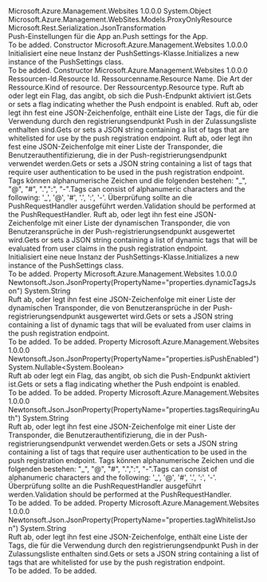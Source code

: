 <Type Name="PushSettings" FullName="Microsoft.Azure.Management.WebSites.Models.PushSettings">
  <TypeSignature Language="C#" Value="public class PushSettings : Microsoft.Azure.Management.WebSites.Models.ProxyOnlyResource" />
  <TypeSignature Language="ILAsm" Value=".class public auto ansi beforefieldinit PushSettings extends Microsoft.Azure.Management.WebSites.Models.ProxyOnlyResource" />
  <TypeSignature Language="DocId" Value="T:Microsoft.Azure.Management.WebSites.Models.PushSettings" />
  <TypeSignature Language="VB.NET" Value="Public Class PushSettings&#xA;Inherits ProxyOnlyResource" />
  <TypeSignature Language="F#" Value="type PushSettings = class&#xA;    inherit ProxyOnlyResource" />
  <AssemblyInfo>
    <AssemblyName>Microsoft.Azure.Management.Websites</AssemblyName>
    <AssemblyVersion>1.0.0.0</AssemblyVersion>
  </AssemblyInfo>
  <Base>
    <BaseTypeName>System.Object</BaseTypeName>
    <BaseTypeName FrameworkAlternate="azure-dotnet">Microsoft.Azure.Management.WebSites.Models.ProxyOnlyResource</BaseTypeName>
  </Base>
  <Interfaces />
  <Attributes>
    <Attribute>
      <AttributeName>Microsoft.Rest.Serialization.JsonTransformation</AttributeName>
    </Attribute>
  </Attributes>
  <Docs>
    <summary>
            <span data-ttu-id="1ef58-101">Push-Einstellungen für die App an.</span><span class="sxs-lookup"><span data-stu-id="1ef58-101">Push settings for the App.</span></span>
            </summary>
    <remarks>To be added.</remarks>
  </Docs>
  <Members>
    <Member MemberName=".ctor">
      <MemberSignature Language="C#" Value="public PushSettings ();" />
      <MemberSignature Language="ILAsm" Value=".method public hidebysig specialname rtspecialname instance void .ctor() cil managed" />
      <MemberSignature Language="DocId" Value="M:Microsoft.Azure.Management.WebSites.Models.PushSettings.#ctor" />
      <MemberSignature Language="VB.NET" Value="Public Sub New ()" />
      <MemberType>Constructor</MemberType>
      <AssemblyInfo>
        <AssemblyName>Microsoft.Azure.Management.Websites</AssemblyName>
        <AssemblyVersion>1.0.0.0</AssemblyVersion>
      </AssemblyInfo>
      <Parameters />
      <Docs>
        <summary>
            <span data-ttu-id="1ef58-102">Initialisiert eine neue Instanz der PushSettings-Klasse.</span><span class="sxs-lookup"><span data-stu-id="1ef58-102">Initializes a new instance of the PushSettings class.</span></span>
            </summary>
        <remarks>To be added.</remarks>
      </Docs>
    </Member>
    <Member MemberName=".ctor">
      <MemberSignature Language="C#" Value="public PushSettings (string id = null, string name = null, string kind = null, string type = null, Nullable&lt;bool&gt; isPushEnabled = null, string tagWhitelistJson = null, string tagsRequiringAuth = null, string dynamicTagsJson = null);" />
      <MemberSignature Language="ILAsm" Value=".method public hidebysig specialname rtspecialname instance void .ctor(string id, string name, string kind, string type, valuetype System.Nullable`1&lt;bool&gt; isPushEnabled, string tagWhitelistJson, string tagsRequiringAuth, string dynamicTagsJson) cil managed" />
      <MemberSignature Language="DocId" Value="M:Microsoft.Azure.Management.WebSites.Models.PushSettings.#ctor(System.String,System.String,System.String,System.String,System.Nullable{System.Boolean},System.String,System.String,System.String)" />
      <MemberSignature Language="VB.NET" Value="Public Sub New (Optional id As String = null, Optional name As String = null, Optional kind As String = null, Optional type As String = null, Optional isPushEnabled As Nullable(Of Boolean) = null, Optional tagWhitelistJson As String = null, Optional tagsRequiringAuth As String = null, Optional dynamicTagsJson As String = null)" />
      <MemberSignature Language="F#" Value="new Microsoft.Azure.Management.WebSites.Models.PushSettings : string * string * string * string * Nullable&lt;bool&gt; * string * string * string -&gt; Microsoft.Azure.Management.WebSites.Models.PushSettings" Usage="new Microsoft.Azure.Management.WebSites.Models.PushSettings (id, name, kind, type, isPushEnabled, tagWhitelistJson, tagsRequiringAuth, dynamicTagsJson)" />
      <MemberType>Constructor</MemberType>
      <AssemblyInfo>
        <AssemblyName>Microsoft.Azure.Management.Websites</AssemblyName>
        <AssemblyVersion>1.0.0.0</AssemblyVersion>
      </AssemblyInfo>
      <Parameters>
        <Parameter Name="id" Type="System.String" />
        <Parameter Name="name" Type="System.String" />
        <Parameter Name="kind" Type="System.String" />
        <Parameter Name="type" Type="System.String" />
        <Parameter Name="isPushEnabled" Type="System.Nullable&lt;System.Boolean&gt;" />
        <Parameter Name="tagWhitelistJson" Type="System.String" />
        <Parameter Name="tagsRequiringAuth" Type="System.String" />
        <Parameter Name="dynamicTagsJson" Type="System.String" />
      </Parameters>
      <Docs>
        <param name="id"><span data-ttu-id="1ef58-103">Ressourcen-Id.</span><span class="sxs-lookup"><span data-stu-id="1ef58-103">Resource Id.</span></span></param>
        <param name="name"><span data-ttu-id="1ef58-104">Ressourcenname.</span><span class="sxs-lookup"><span data-stu-id="1ef58-104">Resource Name.</span></span></param>
        <param name="kind"><span data-ttu-id="1ef58-105">Die Art der Ressource.</span><span class="sxs-lookup"><span data-stu-id="1ef58-105">Kind of resource.</span></span></param>
        <param name="type"><span data-ttu-id="1ef58-106">Der Ressourcentyp.</span><span class="sxs-lookup"><span data-stu-id="1ef58-106">Resource type.</span></span></param>
        <param name="isPushEnabled"><span data-ttu-id="1ef58-107">Ruft ab oder legt ein Flag, das angibt, ob sich die Push-Endpunkt aktiviert ist.</span><span class="sxs-lookup"><span data-stu-id="1ef58-107">Gets or sets a flag indicating whether the Push endpoint is enabled.</span></span></param>
        <param name="tagWhitelistJson"><span data-ttu-id="1ef58-108">Ruft ab, oder legt ihn fest eine JSON-Zeichenfolge, enthält eine Liste der Tags, die für die Verwendung durch den registrierungsendpunkt Push in der Zulassungsliste enthalten sind.</span><span class="sxs-lookup"><span data-stu-id="1ef58-108">Gets or sets a JSON string containing a list of tags that are whitelisted for use by the push registration endpoint.</span></span></param>
        <param name="tagsRequiringAuth"><span data-ttu-id="1ef58-109">Ruft ab, oder legt ihn fest eine JSON-Zeichenfolge mit einer Liste der Transponder, die Benutzerauthentifizierung, die in der Push-registrierungsendpunkt verwendet werden.</span><span class="sxs-lookup"><span data-stu-id="1ef58-109">Gets or sets a JSON string containing a list of tags that require user authentication to be used in the push registration endpoint.</span></span>
            <span data-ttu-id="1ef58-110">Tags können alphanumerische Zeichen und die folgenden bestehen: "_", "@", "#", ".",":", "-".</span><span class="sxs-lookup"><span data-stu-id="1ef58-110">Tags can consist of alphanumeric characters and the following: '_', '@', '#', '.', ':', '-'.</span></span>
            <span data-ttu-id="1ef58-111">Überprüfung sollte an die PushRequestHandler ausgeführt werden.</span><span class="sxs-lookup"><span data-stu-id="1ef58-111">Validation should be performed at the PushRequestHandler.</span></span></param>
        <param name="dynamicTagsJson"><span data-ttu-id="1ef58-112">Ruft ab, oder legt ihn fest eine JSON-Zeichenfolge mit einer Liste der dynamischen Transponder, die von Benutzeransprüche in der Push-registrierungsendpunkt ausgewertet wird.</span><span class="sxs-lookup"><span data-stu-id="1ef58-112">Gets or sets a JSON string containing a list of dynamic tags that will be evaluated from user claims in the push registration endpoint.</span></span></param>
        <summary>
            <span data-ttu-id="1ef58-113">Initialisiert eine neue Instanz der PushSettings-Klasse.</span><span class="sxs-lookup"><span data-stu-id="1ef58-113">Initializes a new instance of the PushSettings class.</span></span>
            </summary>
        <remarks>To be added.</remarks>
      </Docs>
    </Member>
    <Member MemberName="DynamicTagsJson">
      <MemberSignature Language="C#" Value="public string DynamicTagsJson { get; set; }" />
      <MemberSignature Language="ILAsm" Value=".property instance string DynamicTagsJson" />
      <MemberSignature Language="DocId" Value="P:Microsoft.Azure.Management.WebSites.Models.PushSettings.DynamicTagsJson" />
      <MemberSignature Language="VB.NET" Value="Public Property DynamicTagsJson As String" />
      <MemberSignature Language="F#" Value="member this.DynamicTagsJson : string with get, set" Usage="Microsoft.Azure.Management.WebSites.Models.PushSettings.DynamicTagsJson" />
      <MemberType>Property</MemberType>
      <AssemblyInfo>
        <AssemblyName>Microsoft.Azure.Management.Websites</AssemblyName>
        <AssemblyVersion>1.0.0.0</AssemblyVersion>
      </AssemblyInfo>
      <Attributes>
        <Attribute>
          <AttributeName>Newtonsoft.Json.JsonProperty(PropertyName="properties.dynamicTagsJson")</AttributeName>
        </Attribute>
      </Attributes>
      <ReturnValue>
        <ReturnType>System.String</ReturnType>
      </ReturnValue>
      <Docs>
        <summary>
            <span data-ttu-id="1ef58-114">Ruft ab, oder legt ihn fest eine JSON-Zeichenfolge mit einer Liste der dynamischen Transponder, die von Benutzeransprüche in der Push-registrierungsendpunkt ausgewertet wird.</span><span class="sxs-lookup"><span data-stu-id="1ef58-114">Gets or sets a JSON string containing a list of dynamic tags that will be evaluated from user claims in the push registration endpoint.</span></span>
            </summary>
        <value>To be added.</value>
        <remarks>To be added.</remarks>
      </Docs>
    </Member>
    <Member MemberName="IsPushEnabled">
      <MemberSignature Language="C#" Value="public Nullable&lt;bool&gt; IsPushEnabled { get; set; }" />
      <MemberSignature Language="ILAsm" Value=".property instance valuetype System.Nullable`1&lt;bool&gt; IsPushEnabled" />
      <MemberSignature Language="DocId" Value="P:Microsoft.Azure.Management.WebSites.Models.PushSettings.IsPushEnabled" />
      <MemberSignature Language="VB.NET" Value="Public Property IsPushEnabled As Nullable(Of Boolean)" />
      <MemberSignature Language="F#" Value="member this.IsPushEnabled : Nullable&lt;bool&gt; with get, set" Usage="Microsoft.Azure.Management.WebSites.Models.PushSettings.IsPushEnabled" />
      <MemberType>Property</MemberType>
      <AssemblyInfo>
        <AssemblyName>Microsoft.Azure.Management.Websites</AssemblyName>
        <AssemblyVersion>1.0.0.0</AssemblyVersion>
      </AssemblyInfo>
      <Attributes>
        <Attribute>
          <AttributeName>Newtonsoft.Json.JsonProperty(PropertyName="properties.isPushEnabled")</AttributeName>
        </Attribute>
      </Attributes>
      <ReturnValue>
        <ReturnType>System.Nullable&lt;System.Boolean&gt;</ReturnType>
      </ReturnValue>
      <Docs>
        <summary>
            <span data-ttu-id="1ef58-115">Ruft ab oder legt ein Flag, das angibt, ob sich die Push-Endpunkt aktiviert ist.</span><span class="sxs-lookup"><span data-stu-id="1ef58-115">Gets or sets a flag indicating whether the Push endpoint is enabled.</span></span>
            </summary>
        <value>To be added.</value>
        <remarks>To be added.</remarks>
      </Docs>
    </Member>
    <Member MemberName="TagsRequiringAuth">
      <MemberSignature Language="C#" Value="public string TagsRequiringAuth { get; set; }" />
      <MemberSignature Language="ILAsm" Value=".property instance string TagsRequiringAuth" />
      <MemberSignature Language="DocId" Value="P:Microsoft.Azure.Management.WebSites.Models.PushSettings.TagsRequiringAuth" />
      <MemberSignature Language="VB.NET" Value="Public Property TagsRequiringAuth As String" />
      <MemberSignature Language="F#" Value="member this.TagsRequiringAuth : string with get, set" Usage="Microsoft.Azure.Management.WebSites.Models.PushSettings.TagsRequiringAuth" />
      <MemberType>Property</MemberType>
      <AssemblyInfo>
        <AssemblyName>Microsoft.Azure.Management.Websites</AssemblyName>
        <AssemblyVersion>1.0.0.0</AssemblyVersion>
      </AssemblyInfo>
      <Attributes>
        <Attribute>
          <AttributeName>Newtonsoft.Json.JsonProperty(PropertyName="properties.tagsRequiringAuth")</AttributeName>
        </Attribute>
      </Attributes>
      <ReturnValue>
        <ReturnType>System.String</ReturnType>
      </ReturnValue>
      <Docs>
        <summary>
            <span data-ttu-id="1ef58-116">Ruft ab, oder legt ihn fest eine JSON-Zeichenfolge mit einer Liste der Transponder, die Benutzerauthentifizierung, die in der Push-registrierungsendpunkt verwendet werden.</span><span class="sxs-lookup"><span data-stu-id="1ef58-116">Gets or sets a JSON string containing a list of tags that require user authentication to be used in the push registration endpoint.</span></span>
            <span data-ttu-id="1ef58-117">Tags können alphanumerische Zeichen und die folgenden bestehen: "_", "@", "#", ".",":", "-".</span><span class="sxs-lookup"><span data-stu-id="1ef58-117">Tags can consist of alphanumeric characters and the following: '_', '@', '#', '.', ':', '-'.</span></span>
            <span data-ttu-id="1ef58-118">Überprüfung sollte an die PushRequestHandler ausgeführt werden.</span><span class="sxs-lookup"><span data-stu-id="1ef58-118">Validation should be performed at the PushRequestHandler.</span></span>
            </summary>
        <value>To be added.</value>
        <remarks>To be added.</remarks>
      </Docs>
    </Member>
    <Member MemberName="TagWhitelistJson">
      <MemberSignature Language="C#" Value="public string TagWhitelistJson { get; set; }" />
      <MemberSignature Language="ILAsm" Value=".property instance string TagWhitelistJson" />
      <MemberSignature Language="DocId" Value="P:Microsoft.Azure.Management.WebSites.Models.PushSettings.TagWhitelistJson" />
      <MemberSignature Language="VB.NET" Value="Public Property TagWhitelistJson As String" />
      <MemberSignature Language="F#" Value="member this.TagWhitelistJson : string with get, set" Usage="Microsoft.Azure.Management.WebSites.Models.PushSettings.TagWhitelistJson" />
      <MemberType>Property</MemberType>
      <AssemblyInfo>
        <AssemblyName>Microsoft.Azure.Management.Websites</AssemblyName>
        <AssemblyVersion>1.0.0.0</AssemblyVersion>
      </AssemblyInfo>
      <Attributes>
        <Attribute>
          <AttributeName>Newtonsoft.Json.JsonProperty(PropertyName="properties.tagWhitelistJson")</AttributeName>
        </Attribute>
      </Attributes>
      <ReturnValue>
        <ReturnType>System.String</ReturnType>
      </ReturnValue>
      <Docs>
        <summary>
            <span data-ttu-id="1ef58-119">Ruft ab, oder legt ihn fest eine JSON-Zeichenfolge, enthält eine Liste der Tags, die für die Verwendung durch den registrierungsendpunkt Push in der Zulassungsliste enthalten sind.</span><span class="sxs-lookup"><span data-stu-id="1ef58-119">Gets or sets a JSON string containing a list of tags that are whitelisted for use by the push registration endpoint.</span></span>
            </summary>
        <value>To be added.</value>
        <remarks>To be added.</remarks>
      </Docs>
    </Member>
  </Members>
</Type>